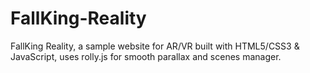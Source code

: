 # FallKing-Reality
FallKing Reality, a sample website for AR/VR built with HTML5/CSS3 &amp; JavaScript, uses rolly.js for smooth parallax and scenes manager.
